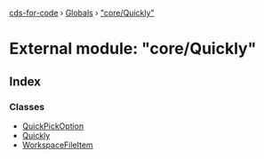 [cds-for-code](../README.md) › [Globals](../globals.md) › ["core/Quickly"](_core_quickly_.md)

# External module: "core/Quickly"

## Index

### Classes

* [QuickPickOption](../classes/_core_quickly_.quickpickoption.md)
* [Quickly](../classes/_core_quickly_.quickly.md)
* [WorkspaceFileItem](../classes/_core_quickly_.workspacefileitem.md)
